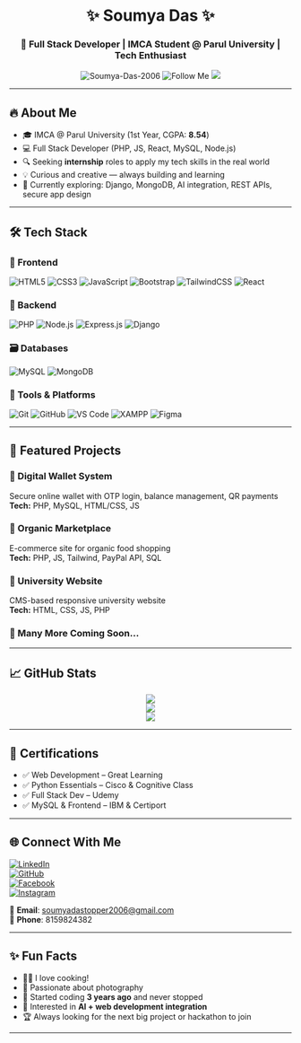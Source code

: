 <h1 align="center">✨ Soumya Das ✨</h1>
<h3 align="center">🚀 Full Stack Developer | IMCA Student @ Parul University | Tech Enthusiast</h3>

<p align="center">
  <img src="https://komarev.com/ghpvc/?username=Soumya-Das-2006&label=Profile%20views&color=blue&style=flat" alt="Soumya-Das-2006" />
  <img src="https://img.shields.io/github/followers/Soumya-Das-2006?style=social" alt="Follow Me" />
<img src="https://img.shields.io/github/followers/Soumya-Das-2006?style=social" />
</p>

---

## 🔥 About Me
- 🎓 IMCA @ Parul University (1st Year, CGPA: **8.54**)
- 💻 Full Stack Developer (PHP, JS, React, MySQL, Node.js)
- 🔍 Seeking **internship** roles to apply my tech skills in the real world
- 💡 Curious and creative — always building and learning
- 🌱 Currently exploring: Django, MongoDB, AI integration, REST APIs, secure app design

---

## 🛠️ Tech Stack

### 🚀 Frontend
![HTML5](https://img.shields.io/badge/HTML5-e34c26?style=flat&logo=html5&logoColor=white)
![CSS3](https://img.shields.io/badge/CSS3-1572B6?style=flat&logo=css3&logoColor=white)
![JavaScript](https://img.shields.io/badge/JavaScript-F7DF1E?style=flat&logo=javascript&logoColor=black)
![Bootstrap](https://img.shields.io/badge/Bootstrap-563d7c?style=flat&logo=bootstrap&logoColor=white)
![TailwindCSS](https://img.shields.io/badge/Tailwind_CSS-38B2AC?style=flat&logo=tailwind-css&logoColor=white)
![React](https://img.shields.io/badge/React-61DAFB?style=flat&logo=react&logoColor=black)

### 🧠 Backend
![PHP](https://img.shields.io/badge/PHP-777BB4?style=flat&logo=php&logoColor=white)
![Node.js](https://img.shields.io/badge/Node.js-339933?style=flat&logo=node.js&logoColor=white)
![Express.js](https://img.shields.io/badge/Express.js-000000?style=flat&logo=express&logoColor=white)
![Django](https://img.shields.io/badge/Django-092E20?style=flat&logo=django&logoColor=white)

### 🗃️ Databases
![MySQL](https://img.shields.io/badge/MySQL-4479A1?style=flat&logo=mysql&logoColor=white)
![MongoDB](https://img.shields.io/badge/MongoDB-4EA94B?style=flat&logo=mongodb&logoColor=white)

### 🧰 Tools & Platforms
![Git](https://img.shields.io/badge/Git-F05032?style=flat&logo=git&logoColor=white)
![GitHub](https://img.shields.io/badge/GitHub-181717?style=flat&logo=github&logoColor=white)
![VS Code](https://img.shields.io/badge/VS%20Code-007ACC?style=flat&logo=visual-studio-code&logoColor=white)
![XAMPP](https://img.shields.io/badge/XAMPP-FB7A24?style=flat&logo=xampp&logoColor=white)
![Figma](https://img.shields.io/badge/Figma-F24E1E?style=flat&logo=figma&logoColor=white)

---

## 🚀 Featured Projects

### 💸 Digital Wallet System
Secure online wallet with OTP login, balance management, QR payments  
**Tech:** PHP, MySQL, HTML/CSS, JS

### 🌱 Organic Marketplace
E-commerce site for organic food shopping  
**Tech:** PHP, JS, Tailwind, PayPal API, SQL

### 🏫 University Website
CMS-based responsive university website  
**Tech:** HTML, CSS, JS, PHP

### 🔧 Many More Coming Soon...

---

## 📈 GitHub Stats
<p align="center">
  <img src="https://github-readme-stats.vercel.app/api?username=Soumya-Das-2006&show_icons=true&theme=tokyonight" />
  <br/>
  <img src="https://streak-stats.demolab.com?user=Soumya-Das-2006&theme=tokyonight" />
  <br/>
  <img src="https://github-readme-stats.vercel.app/api/top-langs/?username=Soumya-Das-2006&layout=compact&theme=tokyonight" />
</p>

---

## 🧠 Certifications
- ✅ Web Development – Great Learning
- ✅ Python Essentials – Cisco & Cognitive Class
- ✅ Full Stack Dev – Udemy
- ✅ MySQL & Frontend – IBM & Certiport

---

## 🌐 Connect With Me

[![LinkedIn](https://img.shields.io/badge/LinkedIn-blue?style=flat&logo=linkedin)](https://www.linkedin.com/in/soumya-das-b2613128a)  
[![GitHub](https://img.shields.io/badge/GitHub-100000?style=flat&logo=github&logoColor=white)](https://github.com/Soumya-Das-2006)  
[![Facebook](https://img.shields.io/badge/Facebook-1877F2?style=flat&logo=facebook&logoColor=white)](https://www.facebook.com/YOUR_USERNAME_HERE)  
[![Instagram](https://img.shields.io/badge/Instagram-E4405F?style=flat&logo=instagram&logoColor=white)](https://www.instagram.com/YOUR_USERNAME_HERE)  

📧 **Email**: soumyadastopper2006@gmail.com  
📱 **Phone**: 8159824382  

---

## ✨ Fun Facts

- 🧑‍🍳 I love cooking!
- 📸 Passionate about photography
- 🌱 Started coding **3 years ago** and never stopped
- 🤖 Interested in **AI + web development integration**
- 🏆 Always looking for the next big project or hackathon to join

---